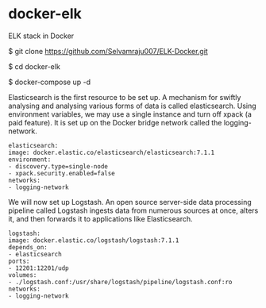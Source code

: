 # docker-elk
ELK stack in Docker

$ git clone https://github.com/Selvamraju007/ELK-Docker.git

$ cd docker-elk

$ docker-compose up -d

Elasticsearch is the first resource to be set up. A mechanism for swiftly analysing and analysing various forms of data is called elasticsearch. Using environment variables, we may use a single instance and turn off xpack (a paid feature). It is set up on the Docker bridge network called the logging-network.

    elasticsearch:
    image: docker.elastic.co/elasticsearch/elasticsearch:7.1.1
    environment:   
    - discovery.type=single-node
    - xpack.security.enabled=false    
    networks: 
    - logging-network
    
We will now set up Logstash. An open source server-side data processing pipeline called Logstash ingests data from numerous sources at once, alters it, and then forwards it to applications like Elasticsearch.
    
    logstash:
    image: docker.elastic.co/logstash/logstash:7.1.1
    depends_on:
    - elasticsearch
    ports:
    - 12201:12201/udp
    volumes:
    - ./logstash.conf:/usr/share/logstash/pipeline/logstash.conf:ro
    networks:
    - logging-network
    
    
